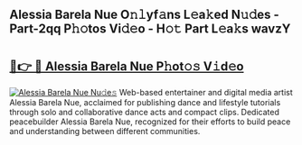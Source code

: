 ## Alessia Barela Nue O𝚗𝚕yf𝚊ns L𝚎a𝚔ed N𝚞𝚍es - Part-2qq P𝚑𝚘tos Vi𝚍𝚎o - H𝚘𝚝 Part L𝚎a𝚔s wavzY

# <h2><a href="http://kfe8vp.oniu.top/?m=Alessia+Barela+Nue">🔗👉 🔴 Alessia Barela Nue P𝚑ot𝚘𝚜 V𝚒d𝚎o</a></h2>

[![Alessia Barela Nue Nu𝚍e𝚜](https://i.imgur.com/0qMVB7G.gif)](http://kfe8vp.oniu.top/?m=Alessia+Barela+Nue)
Web-based entertainer and digital media artist Alessia Barela Nue, acclaimed for publishing dance and lifestyle tutorials through solo and collaborative dance acts and compact clips. Dedicated peacebuilder Alessia Barela Nue, recognized for their efforts to build peace and understanding between different communities.  

